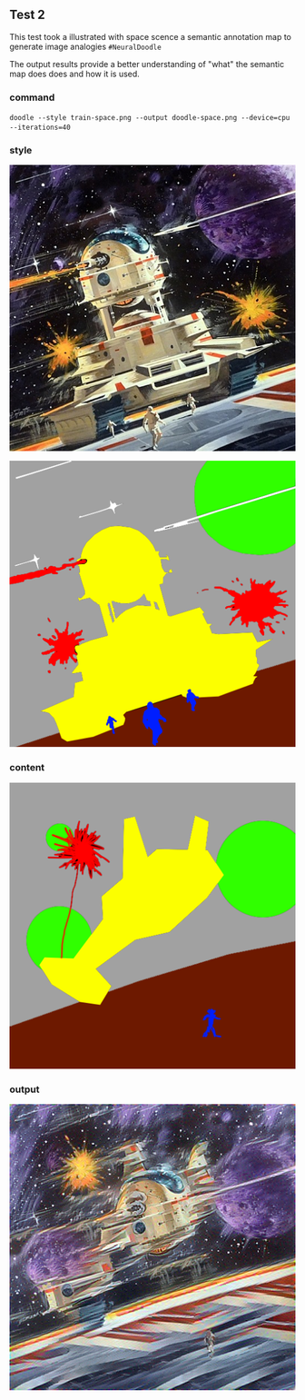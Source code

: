 ## Test 2

This test took a illustrated with space scence a semantic annotation map to generate image analogies `#NeuralDoodle`

The output results provide a better understanding of "what" the semantic map does does and how it is used.

### command

`doodle --style train-space.png --output doodle-space.png --device=cpu --iterations=40`

### style

![](train-space.png)

![](train-space_sem.png)

### content

![](doodle-space_sem.png)

### output

![](doodle-space.png)

